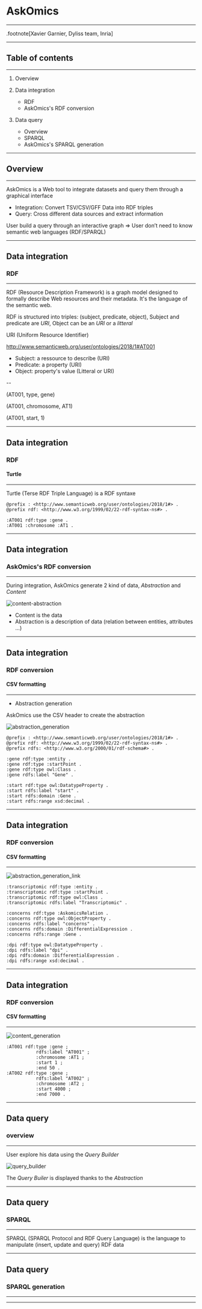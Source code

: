 # AskOmics
-------------------------

.footnote[Xavier Garnier, Dyliss team, Inria]

---

## Table of contents
---------

1. Overview

2. Data integration
    - RDF
    - AskOmics's RDF conversion

3. Data query
    - Overview
    - SPARQL
    - AskOmics's SPARQL generation
---


## Overview
---------

AskOmics is a Web tool to integrate datasets and query them through a graphical interface

- Integration: Convert TSV/CSV/GFF Data into RDF triples
- Query: Cross different data sources and extract information

User build a query through an interactive graph ⇒ User don’t need to know semantic web languages (RDF/SPARQL)

---


## Data integration
### RDF
---------

RDF (Resource Description Framework) is a graph model designed to formally describe Web resources and their metadata. It's the language of the semantic web.

RDF is structured into triples: (subject, predicate, object), Subject and predicate are *URI*, Object can be an *URI* or a *litteral*

URI (Uniform Resource Identifier)

http://www.semanticweb.org/user/ontologies/2018/1#AT001

- Subject: a ressource to describe (URI)
- Predicate: a property (URI)
- Object: property's value (Litteral or URI)

--

(AT001, type, gene)

(AT001, chromosome, AT1)

(AT001, start, 1)


---


## Data integration
### RDF
#### Turtle
---------

Turtle (Terse RDF Triple Language) is a RDF syntaxe


```
@prefix : <http://www.semanticweb.org/user/ontologies/2018/1#> .
@prefix rdf: <http://www.w3.org/1999/02/22-rdf-syntax-ns#> .

:AT001 rdf:type :gene .
:AT001 :chromosome :AT1 .
```

---


## Data integration
### AskOmics's RDF conversion

---------

During integration, AskOmics generate 2 kind of data, *Abstraction* and *Content*

![content-abstraction](images/content_abstraction.png "content-abstraction")

- Content is the data
- Abstraction is a description of data (relation between entities, attributes ...)



---

## Data integration
### RDF conversion
#### CSV formatting
---------

- Abstraction generation

AskOmics use the CSV header to create the abstraction

![abstraction_generation](images/abstraction_generation.png "abstraction_generation")

```
@prefix : <http://www.semanticweb.org/user/ontologies/2018/1#> .
@prefix rdf: <http://www.w3.org/1999/02/22-rdf-syntax-ns#> .
@prefix rdfs: <http://www.w3.org/2000/01/rdf-schema#> .

:gene rdf:type :entity .
:gene rdf:type :startPoint .
:gene rdf:type owl:Class .
:gene rdfs:label "Gene" .
```
```
:start rdf:type owl:DatatypeProperty .
:start rdfs:label "start" .
:start rdfs:domain :Gene .
:start rdfs:range xsd:decimal .
```



---

## Data integration
### RDF conversion
#### CSV formatting
---------

![abstraction_generation_link](images/abstraction_generation_link.png "abstraction_generation_link")

```
:transcriptomic rdf:type :entity .
:transcriptomic rdf:type :startPoint .
:transcriptomic rdf:type owl:Class .
:transcriptomic rdfs:label "Transcriptomic" .
```

```
:concerns rdf:type :AskomicsRelation .
:concerns rdf:type owl:ObjectProperty .
:concerns rdfs:label "concerns" .
:concerns rdfs:domain :DifferentialExpression .
:concerns rdfs:range :Gene .
```

```
:dpi rdf:type owl:DatatypeProperty .
:dpi rdfs:label "dpi" .
:dpi rdfs:domain :DifferentialExpression .
:dpi rdfs:range xsd:decimal .
```

---

## Data integration
### RDF conversion
#### CSV formatting
---------

![content_generation](images/content_generation.png "content_generation")

```
:AT001 rdf:type :gene ;
           rdfs:label "AT001" ;
           :chromosome :AT1 ;
           :start 1 ;
           :end 50 .
:AT002 rdf:type :gene ;
           rdfs:label "AT002" ;
           :chromosome :AT2 ;
           :start 4000 ;
           :end 7000 .
```


---


## Data query
### overview
---------


User explore his data using the *Query Builder*

![query_builder](images/query_builder.png "query_builder")

The *Query Builer* is displayed thanks to the *Abstraction*


---




## Data query
### SPARQL
---------

SPARQL (SPARQL Protocol and RDF Query Language) is the language to manipulate (insert, update and query) RDF data


---




## Data query
### SPARQL generation
---------



---



